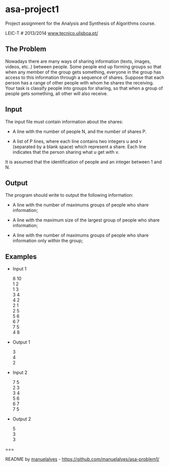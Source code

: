 asa-project1
===========

Project assignment for the Analysis and Synthesis of Algorithms course. 

LEIC-T # 2013/2014
www.tecnico.ulisboa.pt/ 

 The Problem
-
Nowadays there are many ways of sharing information (texts, images, videos, etc..) between people. Some people end up forming groups so that when any member of the group gets something, everyone in the group has access to this information through a sequence of shares.
Suppose that each person has a range of other people with whom he shares the receiving. Your task is classify people into groups for sharing, so that when a group of people gets something, all other will also receive.

 Input
-
The input file must contain information about the shares:

  - A line with the number of people N, and the number of shares P.
  
  - A list of P lines, where each line contains two integers u and v (separated by a blank space) which represent a share. Each line indicates that the person sharing what u get with v.
  
It is assumed that the identification of people and an integer between 1 and N.

 Output
-
The program should write to output the following information: 

  - A line with the number of maximums groups of people who share information; 
  
  - A line with the maximum size of the largest group of people who share information; 
  
  - A line with the number of maximums groups of people who share information only within the group;


Examples
-

- Input 1<br/>

  8 10 <br/>
  1 2 <br/>
  1 3 <br/>
  3 4 <br/>
  4 2 <br/>
  2 1 <br/>
  2 5 <br/>
  5 6 <br/>
  6 7 <br/>
  7 5 <br/>
  4 8 <br/>
  
- Output 1<br/>

  3 <br/>
  4 <br/>
  2 <br/>
  
- Input 2<br/>

  7 5 <br/>
  2 3 <br/>
  3 4 <br/>
  5 6 <br/>
  6 7 <br/>
  7 5 <br/>
  
- Output 2<br/>

  5 <br/>
  3 <br/>
  3 <br/>

===

README by [manuelalves](https://github.com/manuelalves) - https://github.com/manuelalves/asa-problem1/